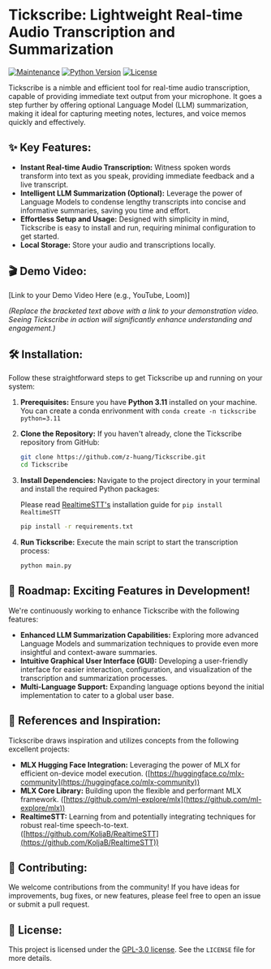# Tickscribe: Lightweight Real-time Audio Transcription and Summarization

[![Maintenance](https://img.shields.io/badge/Maintained%3F-yes-green.svg)](https://github.com/z-huang/Tickscribe/commits/main)
[![Python Version](https://img.shields.io/badge/Python-3.11-blue.svg)](https://www.python.org/downloads/)
[![License](https://img.shields.io/badge/License-MIT-yellow.svg)](https://opensource.org/licenses/MIT) 

Tickscribe is a nimble and efficient tool for real-time audio transcription, capable of providing immediate text output from your microphone. It goes a step further by offering optional Language Model (LLM) summarization, making it ideal for capturing meeting notes, lectures, and voice memos quickly and effectively.

## ✨ Key Features:

* **Instant Real-time Audio Transcription:** Witness spoken words transform into text as you speak, providing immediate feedback and a live transcript.
* **Intelligent LLM Summarization (Optional):** Leverage the power of Language Models to condense lengthy transcripts into concise and informative summaries, saving you time and effort.
* **Effortless Setup and Usage:** Designed with simplicity in mind, Tickscribe is easy to install and run, requiring minimal configuration to get started.
* **Local Storage:** Store your audio and transcriptions locally.

## 🎬 Demo Video:

[Link to your Demo Video Here (e.g., YouTube, Loom)]

*(Replace the bracketed text above with a link to your demonstration video. Seeing Tickscribe in action will significantly enhance understanding and engagement.)*

## 🛠️ Installation:

Follow these straightforward steps to get Tickscribe up and running on your system:

1.  **Prerequisites:** Ensure you have **Python 3.11** installed on your machine. You can create a conda enrivonment with `conda create -n tickscribe python=3.11`

2.  **Clone the Repository:** If you haven't already, clone the Tickscribe repository from GitHub:
    ```bash
    git clone https://github.com/z-huang/Tickscribe.git
    cd Tickscribe
    ```

3.  **Install Dependencies:** Navigate to the project directory in your terminal and install the required Python packages:

    Please read [RealtimeSTT's](https://github.com/KoljaB/RealtimeSTT?tab=readme-ov-file#installation) installation guide for `pip install RealtimeSTT`
    ```bash
    pip install -r requirements.txt
    ```

4.  **Run Tickscribe:** Execute the main script to start the transcription process:
    ```bash
    python main.py
    ```

## 🚀 Roadmap: Exciting Features in Development!

We're continuously working to enhance Tickscribe with the following features:

* **Enhanced LLM Summarization Capabilities:** Exploring more advanced Language Models and summarization techniques to provide even more insightful and context-aware summaries.
* **Intuitive Graphical User Interface (GUI):** Developing a user-friendly interface for easier interaction, configuration, and visualization of the transcription and summarization processes.
* **Multi-Language Support:** Expanding language options beyond the initial implementation to cater to a global user base.

## 🔗 References and Inspiration:

Tickscribe draws inspiration and utilizes concepts from the following excellent projects:

* **MLX Hugging Face Integration:** Leveraging the power of MLX for efficient on-device model execution. ([https://huggingface.co/mlx-community](https://huggingface.co/mlx-community))
* **MLX Core Library:** Building upon the flexible and performant MLX framework. ([https://github.com/ml-explore/mlx](https://github.com/ml-explore/mlx))
* **RealtimeSTT:** Learning from and potentially integrating techniques for robust real-time speech-to-text. ([https://github.com/KoljaB/RealtimeSTT](https://github.com/KoljaB/RealtimeSTT))

## 🙏 Contributing:

We welcome contributions from the community! If you have ideas for improvements, bug fixes, or new features, please feel free to open an issue or submit a pull request.

## 📜 License:

This project is licensed under the [GPL-3.0 license](https://www.gnu.org/licenses/gpl-3.0.html). See the `LICENSE` file for more details.
